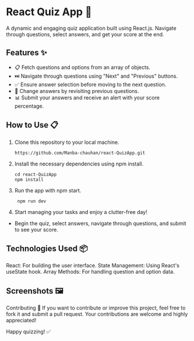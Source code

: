 # React Quiz App 📝
A dynamic and engaging quiz application built using React.js. Navigate through questions, select answers, and get your score at the end.

## Features ✨
- 📋 Fetch questions and options from an array of objects.
- ⏭️ Navigate through questions using "Next" and "Previous" buttons.
- ✅ Ensure answer selection before moving to the next question.
- 🔄 Change answers by revisiting previous questions.
- 📊 Submit your answers and receive an alert with your score percentage.
  
## How to Use 📋

1. Clone this repository to your local machine.<br>
    ```
    https://github.com/Manba-chauhan/react-QuizApp.git
   
1. Install the necessary dependencies using npm install. <br>
   ```
   cd react-QuizApp
   npm install
   
1. Run the app with npm start. <br>
   ```
    npm run dev
   
1. Start managing your tasks and enjoy a clutter-free day!

- Begin the quiz, select answers, navigate through questions, and submit to see your score.
  
## Technologies Used 📦

React: For building the user interface.
State Management: Using React's useState hook.
Array Methods: For handling question and option data.

## Screenshots 🖼️


Contributing 🤝
If you want to contribute or improve this project, feel free to fork it and submit a pull request. Your contributions are welcome and highly appreciated!

Happy quizzing! ✅
